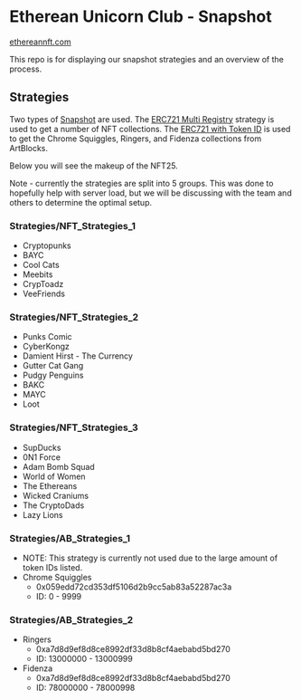 # Etherean Unicorn Club - Snapshot

[ethereannft.com](https://www.ethereannft.com)

This repo is for displaying our snapshot strategies and an overview of the process.

## Strategies

Two types of [Snapshot](https://snapshot.org) are used. The [ERC721 Multi Registry](https://github.com/snapshot-labs/snapshot-strategies/tree/master/src/strategies/erc721-multi-registry) strategy is used to get a number of NFT collections. The [ERC721 with Token ID](https://github.com/snapshot-labs/snapshot-strategies/tree/master/src/strategies/erc721-with-tokenid) is used to get the Chrome Squiggles, Ringers, and Fidenza collections from ArtBlocks.

Below you will see the makeup of the NFT25.

Note - currently the strategies are split into 5 groups. This was done to hopefully help with server load, but we will be discussing with the team and others to determine the optimal setup.

### Strategies/NFT_Strategies_1
- Cryptopunks
- BAYC
- Cool Cats
- Meebits
- CrypToadz
- VeeFriends

### Strategies/NFT_Strategies_2
- Punks Comic
- CyberKongz
- Damient Hirst - The Currency
- Gutter Cat Gang
- Pudgy Penguins
- BAKC
- MAYC
- Loot

### Strategies/NFT_Strategies_3
- SupDucks
- 0N1 Force
- Adam Bomb Squad
- World of Women
- The Ethereans
- Wicked Craniums
- The CryptoDads
- Lazy Lions

### Strategies/AB_Strategies_1
- NOTE: This strategy is currently not used due to the large amount of token IDs listed.
- Chrome Squiggles 
    - 0x059edd72cd353df5106d2b9cc5ab83a52287ac3a
    - ID: 0 - 9999

### Strategies/AB_Strategies_2
- Ringers
    - 0xa7d8d9ef8d8ce8992df33d8b8cf4aebabd5bd270
    - ID: 13000000 - 13000999
- Fidenza
    - 0xa7d8d9ef8d8ce8992df33d8b8cf4aebabd5bd270
    - ID: 78000000 - 78000998
